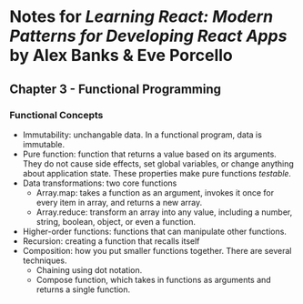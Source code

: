 # Notes for *Learning React: Modern Patterns for Developing React Apps* by Alex Banks & Eve Porcello

## Chapter 3 - Functional Programming

### Functional Concepts
- Immutability: unchangable data. In a functional program, data is immutable.  
- Pure function: function that returns a value based on its arguments. They do not cause side effects, set global variables, or change anything about application state. These properties make pure functions *testable.*  
- Data transformations: two core functions
  - Array.map: takes a function as an argument, invokes it once for every item in array, and returns a new array.  
  - Array.reduce: transform an array into any value, including a number, string, boolean, object, or even a function.  
- Higher-order functions: functions that can manipulate other functions.
- Recursion: creating a function that recalls itself
- Composition: how you put smaller functions together. There are several techniques.
  - Chaining using dot notation.  
  - Compose function, which takes in functions as arguments and returns a single function.  
  
